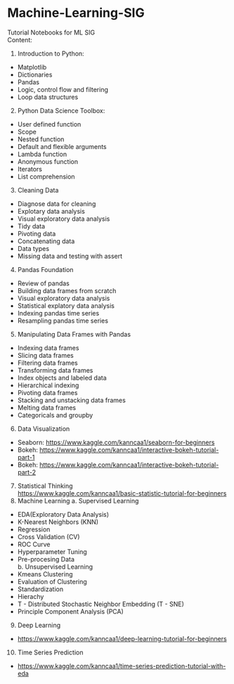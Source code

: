 # Machine-Learning-SIG 
Tutorial Notebooks for ML SIG <br>
Content: <br>

1. Introduction to Python: <br>
  * Matplotlib <br>
  * Dictionaries <br>
  * Pandas <br>
  * Logic, control flow and filtering <br>
  * Loop data structures <br>
2. Python Data Science Toolbox: <br>
* User defined function <br>
* Scope <br>
* Nested function <br>
* Default and flexible arguments <br>
* Lambda function <br>
* Anonymous function <br>
* Iterators <br>
* List comprehension <br>
3. Cleaning Data <br>
* Diagnose data for cleaning <br>
* Explotary data analysis <br>
* Visual exploratory data analysis <br>
* Tidy data <br>
* Pivoting data <br>
* Concatenating data <br>
* Data types <br>
* Missing data and testing with assert <br>
4. Pandas Foundation <br>
* Review of pandas <br>
* Building data frames from scratch <br>
* Visual exploratory data analysis <br>
* Statistical explatory data analysis <br>
* Indexing pandas time series <br>
* Resampling pandas time series <br>
5. Manipulating Data Frames with Pandas <br>
* Indexing data frames <br>
* Slicing data frames <br>
* Filtering data frames <br>
* Transforming data frames <br>
* Index objects and labeled data <br>
* Hierarchical indexing <br>
* Pivoting data frames <br>
* Stacking and unstacking data frames <br>
* Melting data frames <br>
* Categoricals and groupby <br>
6. Data Visualization <br>
* Seaborn: https://www.kaggle.com/kanncaa1/seaborn-for-beginners <br>
* Bokeh: https://www.kaggle.com/kanncaa1/interactive-bokeh-tutorial-part-1 <br>
* Bokeh: https://www.kaggle.com/kanncaa1/interactive-bokeh-tutorial-part-2 <br>
7. Statistical Thinking <br>
https://www.kaggle.com/kanncaa1/basic-statistic-tutorial-for-beginners <br>
8. Machine Learning 
a. Supervised Learning <br>
* EDA(Exploratory Data Analysis) <br>
* K-Nearest Neighbors (KNN) <br>
* Regression <br>
* Cross Validation (CV) <br>
* ROC Curve <br>
* Hyperparameter Tuning <br>
* Pre-procesing Data <br>
b. Unsupervised Learning <br>
* Kmeans Clustering <br>
* Evaluation of Clustering <br>
* Standardization <br>
* Hierachy <br>
* T - Distributed Stochastic Neighbor Embedding (T - SNE) <br>
* Principle Component Analysis (PCA) <br>
9. Deep Learning <br>
* https://www.kaggle.com/kanncaa1/deep-learning-tutorial-for-beginners <br>
10. Time Series Prediction <br>
* https://www.kaggle.com/kanncaa1/time-series-prediction-tutorial-with-eda <br>
